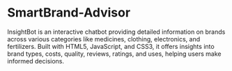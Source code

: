 # SmartBrand-Advisor
InsightBot is an interactive chatbot providing detailed information on brands across various categories like medicines, clothing, electronics, and fertilizers. Built with HTML5, JavaScript, and CSS3, it offers insights into brand types, costs, quality, reviews, ratings, and uses, helping users make informed decisions.
